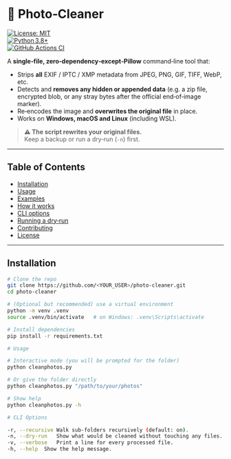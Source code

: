# 📸 Photo‑Cleaner  

[![License: MIT](https://img.shields.io/badge/License-MIT-blue.svg)](https://opensource.org/licenses/MIT)  
[![Python 3.8+](https://img.shields.io/badge/Python-3.8%2B-brightgreen.svg)](https://www.python.org/downloads/)  
[![GitHub Actions CI](https://github.com/jimmyneutron99/photo-cleaner/actions/workflows/ci.yml/badge.svg)](https://github.com/<YOUR_USER>/photo-cleaner/actions/workflows/ci.yml)

A **single‑file, zero‑dependency‑except‑Pillow** command‑line tool that:

* Strips **all** EXIF / IPTC / XMP metadata from JPEG, PNG, GIF, TIFF, WebP, etc.  
* Detects and **removes any hidden or appended data** (e.g. a zip file, encrypted blob, or any stray bytes after the official end‑of‑image marker).  
* Re‑encodes the image and **overwrites the original file** in place.  
* Works on **Windows, macOS and Linux** (including WSL).  

> **⚠️  The script rewrites your original files.**  
> Keep a backup or run a dry‑run (`‑n`) first.

---

## Table of Contents  

- [Installation](#installation)  
- [Usage](#usage)  
- [Examples](#examples)  
- [How it works](#how-it-works)  
- [CLI options](#cli-options)  
- [Running a dry‑run](#dry‑run)  
- [Contributing](#contributing)  
- [License](#license)  

---

## Installation  

```bash
# Clone the repo
git clone https://github.com/<YOUR_USER>/photo-cleaner.git
cd photo-cleaner

# (Optional but recommended) use a virtual environment
python -m venv .venv
source .venv/bin/activate   # on Windows: .venv\Scripts\activate

# Install dependencies
pip install -r requirements.txt

# Usage

# Interactive mode (you will be prompted for the folder)
python cleanphotos.py

# Or give the folder directly
python cleanphotos.py "/path/to/your/photos"

# Show help
python cleanphotos.py -h

# CLI Options

-r, --recursive	Walk sub‑folders recursively (default: on).
-n, --dry-run	Show what would be cleaned without touching any files.
-v, --verbose	Print a line for every processed file.
-h, --help	Show the help message.

